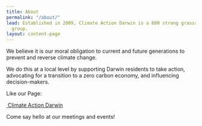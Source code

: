 ```yaml
---
title: About
permalink: "/about/"
lead: Established in 2009, Climate Action Darwin is a 600 strong grassroots community
  group.
layout: content-page
---
```


We believe it is our moral obligation to current and future
generations to prevent and reverse climate change. 

We do this at a local level by supporting Darwin residents to take action, advocating for a transition to a zero carbon economy, and influencing decision-makers.

Like our Page: 

<a href="{{site.cad-facebook}}"><i class="fab fa-facebook fa-2x"></i>&nbsp;<large>Climate Action Darwin</large></a>

Come say hello at our meetings and events!